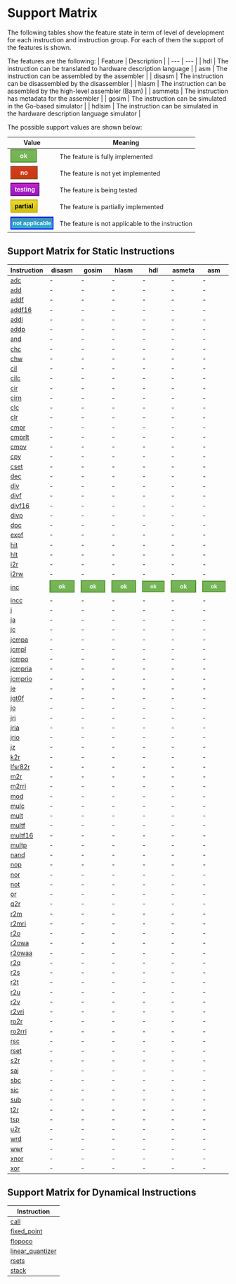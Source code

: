 # Support Matrix

The following tables show the feature state in term of level of development for each instruction and instruction group.
For each of them the support of the features is shown.

The features are the following:
| Feature | Description |
| --- | --- |
| hdl | The instruction can be translated to hardware description language |
| asm | The instruction can be assembled by the assembler |
| disasm | The instruction can be disassembled by the disassembler |
| hlasm | The instruction can be assembled by the high-level assembler (Basm) |
| asmmeta | The instruction has metadata for the assembler |
| gosim | The instruction can be simulated in the Go-based simulator |
| hdlsim | The instruction can be simulated in the hardware description language simulator |

The possible support values are shown below:

| Value | Meaning |
| --- | --- |
| ![ok](iconok.png) | The feature is fully implemented |
| ![no](iconno.png) | The feature is not yet implemented |
| ![testing](icontesting.png) | The feature is being tested |
| ![partial](iconpartial.png) | The feature is partially implemented |
| ![notapplicable](iconnotapplicable.png) | The feature is not applicable to the instruction |

## Support Matrix for Static Instructions

| Instruction | disasm | gosim | hlasm | hdl | asmeta | asm |
| --- | --- | --- | --- | --- | --- | --- |
| [adc](adc.md) | - | - | - | - | - | - |
| [add](add.md) | - | - | - | - | - | - |
| [addf](addf.md) | - | - | - | - | - | - |
| [addf16](addf16.md) | - | - | - | - | - | - |
| [addi](addi.md) | - | - | - | - | - | - |
| [addp](addp.md) | - | - | - | - | - | - |
| [and](and.md) | - | - | - | - | - | - |
| [chc](chc.md) | - | - | - | - | - | - |
| [chw](chw.md) | - | - | - | - | - | - |
| [cil](cil.md) | - | - | - | - | - | - |
| [cilc](cilc.md) | - | - | - | - | - | - |
| [cir](cir.md) | - | - | - | - | - | - |
| [cirn](cirn.md) | - | - | - | - | - | - |
| [clc](clc.md) | - | - | - | - | - | - |
| [clr](clr.md) | - | - | - | - | - | - |
| [cmpr](cmpr.md) | - | - | - | - | - | - |
| [cmprlt](cmprlt.md) | - | - | - | - | - | - |
| [cmpv](cmpv.md) | - | - | - | - | - | - |
| [cpy](cpy.md) | - | - | - | - | - | - |
| [cset](cset.md) | - | - | - | - | - | - |
| [dec](dec.md) | - | - | - | - | - | - |
| [div](div.md) | - | - | - | - | - | - |
| [divf](divf.md) | - | - | - | - | - | - |
| [divf16](divf16.md) | - | - | - | - | - | - |
| [divp](divp.md) | - | - | - | - | - | - |
| [dpc](dpc.md) | - | - | - | - | - | - |
| [expf](expf.md) | - | - | - | - | - | - |
| [hit](hit.md) | - | - | - | - | - | - |
| [hlt](hlt.md) | - | - | - | - | - | - |
| [i2r](i2r.md) | - | - | - | - | - | - |
| [i2rw](i2rw.md) | - | - | - | - | - | - |
| [inc](inc.md) | ![ok](iconok.png) | ![ok](iconok.png) | ![ok](iconok.png) | ![ok](iconok.png) | ![ok](iconok.png) | ![ok](iconok.png) |
| [incc](incc.md) | - | - | - | - | - | - |
| [j](j.md) | - | - | - | - | - | - |
| [ja](ja.md) | - | - | - | - | - | - |
| [jc](jc.md) | - | - | - | - | - | - |
| [jcmpa](jcmpa.md) | - | - | - | - | - | - |
| [jcmpl](jcmpl.md) | - | - | - | - | - | - |
| [jcmpo](jcmpo.md) | - | - | - | - | - | - |
| [jcmpria](jcmpria.md) | - | - | - | - | - | - |
| [jcmprio](jcmprio.md) | - | - | - | - | - | - |
| [je](je.md) | - | - | - | - | - | - |
| [jgt0f](jgt0f.md) | - | - | - | - | - | - |
| [jo](jo.md) | - | - | - | - | - | - |
| [jri](jri.md) | - | - | - | - | - | - |
| [jria](jria.md) | - | - | - | - | - | - |
| [jrio](jrio.md) | - | - | - | - | - | - |
| [jz](jz.md) | - | - | - | - | - | - |
| [k2r](k2r.md) | - | - | - | - | - | - |
| [lfsr82r](lfsr82r.md) | - | - | - | - | - | - |
| [m2r](m2r.md) | - | - | - | - | - | - |
| [m2rri](m2rri.md) | - | - | - | - | - | - |
| [mod](mod.md) | - | - | - | - | - | - |
| [mulc](mulc.md) | - | - | - | - | - | - |
| [mult](mult.md) | - | - | - | - | - | - |
| [multf](multf.md) | - | - | - | - | - | - |
| [multf16](multf16.md) | - | - | - | - | - | - |
| [multp](multp.md) | - | - | - | - | - | - |
| [nand](nand.md) | - | - | - | - | - | - |
| [nop](nop.md) | - | - | - | - | - | - |
| [nor](nor.md) | - | - | - | - | - | - |
| [not](not.md) | - | - | - | - | - | - |
| [or](or.md) | - | - | - | - | - | - |
| [q2r](q2r.md) | - | - | - | - | - | - |
| [r2m](r2m.md) | - | - | - | - | - | - |
| [r2mri](r2mri.md) | - | - | - | - | - | - |
| [r2o](r2o.md) | - | - | - | - | - | - |
| [r2owa](r2owa.md) | - | - | - | - | - | - |
| [r2owaa](r2owaa.md) | - | - | - | - | - | - |
| [r2q](r2q.md) | - | - | - | - | - | - |
| [r2s](r2s.md) | - | - | - | - | - | - |
| [r2t](r2t.md) | - | - | - | - | - | - |
| [r2u](r2u.md) | - | - | - | - | - | - |
| [r2v](r2v.md) | - | - | - | - | - | - |
| [r2vri](r2vri.md) | - | - | - | - | - | - |
| [ro2r](ro2r.md) | - | - | - | - | - | - |
| [ro2rri](ro2rri.md) | - | - | - | - | - | - |
| [rsc](rsc.md) | - | - | - | - | - | - |
| [rset](rset.md) | - | - | - | - | - | - |
| [s2r](s2r.md) | - | - | - | - | - | - |
| [saj](saj.md) | - | - | - | - | - | - |
| [sbc](sbc.md) | - | - | - | - | - | - |
| [sic](sic.md) | - | - | - | - | - | - |
| [sub](sub.md) | - | - | - | - | - | - |
| [t2r](t2r.md) | - | - | - | - | - | - |
| [tsp](tsp.md) | - | - | - | - | - | - |
| [u2r](u2r.md) | - | - | - | - | - | - |
| [wrd](wrd.md) | - | - | - | - | - | - |
| [wwr](wwr.md) | - | - | - | - | - | - |
| [xnor](xnor.md) | - | - | - | - | - | - |
| [xor](xor.md) | - | - | - | - | - | - |

## Support Matrix for Dynamical Instructions

| Instruction |
| --- |
| [call](call.md) |
| [fixed_point](fixed_point.md) |
| [flopoco](flopoco.md) |
| [linear_quantizer](linear_quantizer.md) |
| [rsets](rsets.md) |
| [stack](stack.md) |
